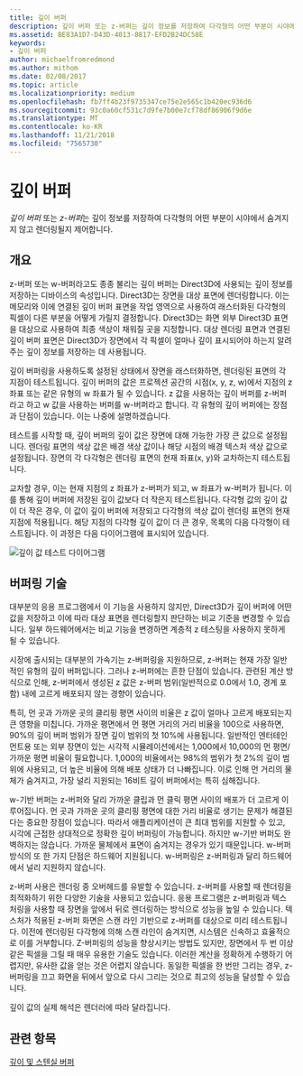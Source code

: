 ```yaml
---
title: 깊이 버퍼
description: 깊이 버퍼 또는 z-버퍼는 깊이 정보를 저장하여 다각형의 어떤 부분이 시야에서 숨겨지지 않고 렌더링될지 제어합니다.
ms.assetid: BE83A1D7-D43D-4013-8817-EFD2B24DC58E
keywords:
- 깊이 버퍼
author: michaelfromredmond
ms.author: mithom
ms.date: 02/08/2017
ms.topic: article
ms.localizationpriority: medium
ms.openlocfilehash: fb7ff4b23f9735347ce75e2e565c1b420ec936d6
ms.sourcegitcommit: 93c0a60cf531c7d9fe7b00e7cf78df86906f9d6e
ms.translationtype: MT
ms.contentlocale: ko-KR
ms.lasthandoff: 11/21/2018
ms.locfileid: "7565730"
---
```

# <a name="depth-buffers"></a>깊이 버퍼


*깊이 버퍼* 또는 *z-버퍼*는 깊이 정보를 저장하여 다각형의 어떤 부분이 시야에서 숨겨지지 않고 렌더링될지 제어합니다.

## <a name="span-idoverviewspanspan-idoverviewspanspan-idoverviewspanoverview"></a><span id="Overview"></span><span id="overview"></span><span id="OVERVIEW"></span>개요


z-버퍼 또는 w-버퍼라고도 종종 불리는 깊이 버퍼는 Direct3D에 사용되는 깊이 정보를 저장하는 디바이스의 속성입니다. Direct3D는 장면을 대상 표면에 렌더링합니다. 이는 메모리와 이에 연결된 깊이 버퍼 표면을 작업 영역으로 사용하여 래스터화된 다각형의 픽셀이 다른 부분을 어떻게 가릴지 결정합니다. Direct3D는 화면 외부 Direct3D 표면을 대상으로 사용하여 최종 색상이 채워질 곳을 지정합니다. 대상 렌더링 표면과 연결된 깊이 버퍼 표면은 Direct3D가 장면에서 각 픽셀이 얼마나 깊이 표시되어야 하는지 알려주는 깊이 정보를 저장하는 데 사용됩니다.

깊이 버퍼링을 사용하도록 설정된 상태에서 장면을 래스터화하면, 렌더링된 표면의 각 지점이 테스트됩니다. 깊이 버퍼의 값은 프로젝션 공간의 시점(x, y, z, w)에서 지점의 z 좌표 또는 같은 유형의 w 좌표가 될 수 있습니다. z 값을 사용하는 깊이 버퍼를 z-버퍼라고 하고 w 값을 사용하는 버퍼를 w-버퍼라고 합니다. 각 유형의 깊이 버퍼에는 장점과 단점이 있습니다. 이는 나중에 설명하겠습니다.

테스트를 시작할 때, 깊이 버퍼의 깊이 값은 장면에 대해 가능한 가장 큰 값으로 설정됩니다. 렌더링 표면의 색상 값은 배경 색상 값이나 해당 시점의 배경 텍스처 색상 값으로 설정됩니다. 장면의 각 다각형은 렌더링 표면의 현재 좌표(x, y)와 교차하는지 테스트됩니다.

교차할 경우, 이는 현재 지점의 z 좌표가 z-버퍼가 되고, w 좌표가 w-버퍼가 됩니다. 이를 통해 깊이 버퍼에 저장된 깊이 값보다 더 작은지 테스트됩니다. 다각형 값의 깊이 값이 더 작은 경우, 이 값이 깊이 버퍼에 저장되고 다각형의 색상 값이 렌더링 표면의 현재 지점에 적용됩니다. 해당 지점의 다각형 깊이 값이 더 큰 경우, 목록의 다음 다각형이 테스트됩니다. 이 과정은 다음 다이어그램에 표시되어 있습니다.

![깊이 값 테스트 다이어그램](images/zbuffer.png)

## <a name="span-idbufferingtechniquesspanspan-idbufferingtechniquesspanspan-idbufferingtechniquesspanbuffering-techniques"></a><span id="Buffering_techniques"></span><span id="buffering_techniques"></span><span id="BUFFERING_TECHNIQUES"></span>버퍼링 기술


대부분의 응용 프로그램에서 이 기능을 사용하지 않지만, Direct3D가 깊이 버퍼에 어떤 값을 저장하고 이에 따라 대상 표면을 렌더링할지 판단하는 비교 기준을 변경할 수 있습니다. 일부 하드웨어에서는 비교 기능을 변경하면 계층적 z 테스팅을 사용하지 못하게 될 수 있습니다.

시장에 출시되는 대부분의 가속기는 z-버퍼링을 지원하므로, z-버퍼는 현재 가장 일반적인 유형의 깊이 버퍼입니다. 그러나 z-버퍼에는 흔한 단점이 있습니다. 관련된 계산 방식으로 인해, z-버퍼에서 생성된 z 값은 z-버퍼 범위(일반적으로 0.0에서 1.0, 경계 포함) 내에 고르게 배포되지 않는 경향이 있습니다.

특히, 먼 곳과 가까운 곳의 클리핑 평면 사이의 비율은 z 값이 얼마나 고르게 배포되는지 큰 영향을 미칩니다. 가까운 평면에서 먼 평면 거리의 거리 비율을 100으로 사용하면, 90%의 깊이 버퍼 범위가 장면 깊이 범위의 첫 10%에 사용됩니다. 일반적인 엔터테인먼트용 또는 외부 장면이 있는 시각적 시뮬레이션에서는 1,000에서 10,000의 먼 평면/가까운 평면 비율이 필요합니다. 1,000의 비율에서는 98%의 범위가 첫 2%의 깊이 범위에 사용되고, 더 높은 비율에 의해 배포 상태가 더 나빠집니다. 이로 인해 먼 거리의 물체가 숨겨지고, 가장 널리 지원되는 16비트 깊이 버퍼에서는 특히 심해집니다.

w-기반 버퍼는 z-버퍼와 달리 가까운 클립과 먼 클릭 평면 사이의 배포가 더 고르게 이루어집니다. 먼 곳과 가까운 곳의 클리핑 평면에 대한 거리 비율로 생기는 문제가 해결된다는 중요한 장점이 있습니다. 따라서 애플리케이션이 큰 최대 범위를 지원할 수 있고, 시각에 근접한 상대적으로 정확한 깊이 버퍼링이 가능합니다. 하지만 w-기반 버퍼도 완벽하지는 않습니다. 가까운 물체에서 표면이 숨겨지는 경우가 있기 때문입니다. w-버퍼 방식의 또 한 가지 단점은 하드웨어 지원됩니다. w-버퍼링은 z-버퍼링과 달리 하드웨어에서 널리 지원하지 않습니다.

z-버퍼 사용은 렌더링 중 오버헤드를 유발할 수 있습니다. z-버퍼를 사용할 때 렌더링을 최적화하기 위한 다양한 기술을 사용되고 있습니다. 응용 프로그램은 z-버퍼링과 텍스처링을 사용할 때 장면을 앞에서 뒤로 렌더링하는 방식으로 성능을 높일 수 있습니다. 텍스처가 적용된 z-버퍼 화면은 스캔 라인 기반으로 z-버퍼를 대상으로 미리 테스트됩니다. 이전에 렌더링된 다각형에 의해 스캔 라인이 숨겨지면, 시스템은 신속하고 효율적으로 이를 거부합니다. Z-버퍼링의 성능을 향상시키는 방법도 있지만, 장면에서 두 번 이상 같은 픽셀을 그릴 때 매우 유용한 기술도 있습니다. 이러한 계산을 정확하게 수행하기 어렵지만, 유사한 값을 얻는 것은 어렵지 않습니다. 동일한 픽셀을 한 번만 그리는 경우, z-버퍼링을 끄고 화면을 뒤에서 앞으로 다시 그리는 것으로 최고의 성능을 달성할 수 있습니다.

깊이 값의 실제 해석은 렌더러에 따라 달라집니다.

## <a name="span-idrelated-topicsspanrelated-topics"></a><span id="related-topics"></span>관련 항목


[깊이 및 스텐실 버퍼](depth-and-stencil-buffers.md)

 

 




